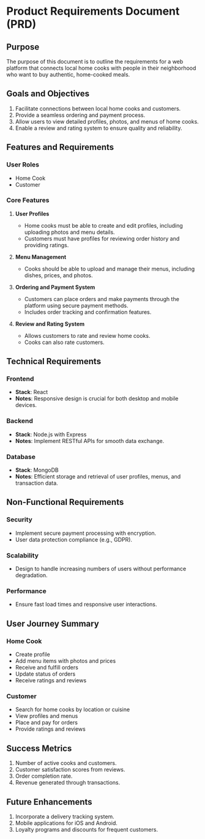 # Product Requirements Document (PRD)

## Purpose

The purpose of this document is to outline the requirements for a web platform that connects local home cooks with people in their neighborhood who want to buy authentic, home-cooked meals.

## Goals and Objectives

1. Facilitate connections between local home cooks and customers.
2. Provide a seamless ordering and payment process.
3. Allow users to view detailed profiles, photos, and menus of home cooks.
4. Enable a review and rating system to ensure quality and reliability.

## Features and Requirements

### User Roles

- Home Cook
- Customer

### Core Features

1. **User Profiles**
   - Home cooks must be able to create and edit profiles, including uploading photos and menu details.
   - Customers must have profiles for reviewing order history and providing ratings.

2. **Menu Management**
   - Cooks should be able to upload and manage their menus, including dishes, prices, and photos.

3. **Ordering and Payment System**
   - Customers can place orders and make payments through the platform using secure payment methods.
   - Includes order tracking and confirmation features.

4. **Review and Rating System**
   - Allows customers to rate and review home cooks.
   - Cooks can also rate customers.

## Technical Requirements

### Frontend

- **Stack**: React
- **Notes**: Responsive design is crucial for both desktop and mobile devices.

### Backend

- **Stack**: Node.js with Express
- **Notes**: Implement RESTful APIs for smooth data exchange.

### Database

- **Stack**: MongoDB
- **Notes**: Efficient storage and retrieval of user profiles, menus, and transaction data.

## Non-Functional Requirements

### Security

- Implement secure payment processing with encryption.
- User data protection compliance (e.g., GDPR).

### Scalability

- Design to handle increasing numbers of users without performance degradation.

### Performance

- Ensure fast load times and responsive user interactions.

## User Journey Summary

### Home Cook
- Create profile
- Add menu items with photos and prices
- Receive and fulfill orders
- Update status of orders
- Receive ratings and reviews

### Customer
- Search for home cooks by location or cuisine
- View profiles and menus
- Place and pay for orders
- Provide ratings and reviews

## Success Metrics

1. Number of active cooks and customers.
2. Customer satisfaction scores from reviews.
3. Order completion rate.
4. Revenue generated through transactions.

## Future Enhancements

1. Incorporate a delivery tracking system.
2. Mobile applications for iOS and Android.
3. Loyalty programs and discounts for frequent customers.
